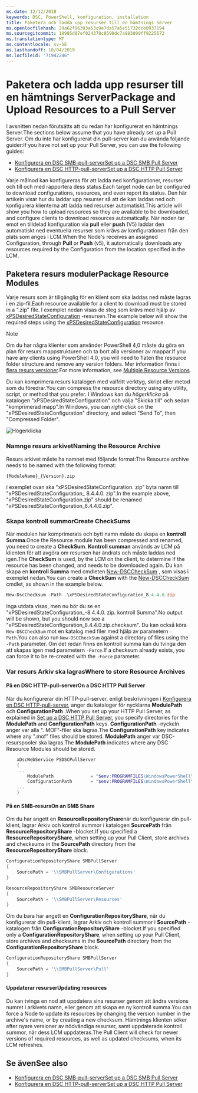 ```yaml
---
ms.date: 12/12/2018
keywords: DSC, PowerShell, konfiguration, installation
title: Paketera och ladda upp resurser till en hämtnings Server
ms.openlocfilehash: 29a62f96393a53c9e7da57a5e51732dcb0937194
ms.sourcegitcommit: 18985d07ef024378c8590dc7a983099ff9225672
ms.translationtype: MT
ms.contentlocale: sv-SE
ms.lasthandoff: 10/04/2019
ms.locfileid: "71942246"
---
```

# <a name="package-and-upload-resources-to-a-pull-server"></a><span data-ttu-id="344dd-103">Paketera och ladda upp resurser till en hämtnings Server</span><span class="sxs-lookup"><span data-stu-id="344dd-103">Package and Upload Resources to a Pull Server</span></span>

<span data-ttu-id="344dd-104">I avsnitten nedan förutsätts att du redan har konfigurerat en hämtnings Server.</span><span class="sxs-lookup"><span data-stu-id="344dd-104">The sections below assume that you have already set up a Pull Server.</span></span> <span data-ttu-id="344dd-105">Om du inte har konfigurerat din pull-server kan du använda följande guider:</span><span class="sxs-lookup"><span data-stu-id="344dd-105">If you have not set up your Pull Server, you can use the following guides:</span></span>

- [<span data-ttu-id="344dd-106">Konfigurera en DSC SMB-pull-server</span><span class="sxs-lookup"><span data-stu-id="344dd-106">Set up a DSC SMB Pull Server</span></span>](pullServerSmb.md)
- [<span data-ttu-id="344dd-107">Konfigurera en DSC HTTP-pull-server</span><span class="sxs-lookup"><span data-stu-id="344dd-107">Set up a DSC HTTP Pull Server</span></span>](pullServer.md)

<span data-ttu-id="344dd-108">Varje målnod kan konfigureras för att ladda ned konfigurationer, resurser och till och med rapportera dess status.</span><span class="sxs-lookup"><span data-stu-id="344dd-108">Each target node can be configured to download configurations, resources, and even report its status.</span></span> <span data-ttu-id="344dd-109">Den här artikeln visar hur du laddar upp resurser så att de kan laddas ned och konfigurera klienterna att ladda ned resurser automatiskt.</span><span class="sxs-lookup"><span data-stu-id="344dd-109">This article will show you how to upload resources so they are available to be downloaded, and configure clients to download resources automatically.</span></span> <span data-ttu-id="344dd-110">När noden tar emot en tilldelad konfiguration via **pull** eller **push** (V5) laddar den automatiskt ned eventuella resurser som krävs av konfigurationen från den plats som anges i LCM.</span><span class="sxs-lookup"><span data-stu-id="344dd-110">When the Node's receives an assigned Configuration, through **Pull** or **Push** (v5), it automatically downloads any resources required by the Configuration from the location specified in the LCM.</span></span>

## <a name="package-resource-modules"></a><span data-ttu-id="344dd-111">Paketera resurs moduler</span><span class="sxs-lookup"><span data-stu-id="344dd-111">Package Resource Modules</span></span>

<span data-ttu-id="344dd-112">Varje resurs som är tillgänglig för en klient som ska laddas ned måste lagras i en zip-fil.</span><span class="sxs-lookup"><span data-stu-id="344dd-112">Each resource available for a client to download must be stored in a ".zip" file.</span></span> <span data-ttu-id="344dd-113">I exemplet nedan visas de steg som krävs med hjälp av [xPSDesiredStateConfiguration](https://www.powershellgallery.com/packages/xPSDesiredStateConfiguration/8.4.0.0) -resursen.</span><span class="sxs-lookup"><span data-stu-id="344dd-113">The example below will show the required steps using the [xPSDesiredStateConfiguration](https://www.powershellgallery.com/packages/xPSDesiredStateConfiguration/8.4.0.0) resource.</span></span>

> [!NOTE]
> <span data-ttu-id="344dd-114">Om du har några klienter som använder PowerShell 4,0 måste du göra en plan för resurs mappstrukturen och ta bort alla versioner av mappar.</span><span class="sxs-lookup"><span data-stu-id="344dd-114">If you have any clients using PowerShell 4.0, you will need to flaten the resource folder structure and remove any version folders.</span></span> <span data-ttu-id="344dd-115">Mer information finns i [flera resurs versioner](../configurations/import-dscresource.md#multiple-resource-versions).</span><span class="sxs-lookup"><span data-stu-id="344dd-115">For more information, see [Multiple Resource Versions](../configurations/import-dscresource.md#multiple-resource-versions).</span></span>

<span data-ttu-id="344dd-116">Du kan komprimera resurs katalogen med valfritt verktyg, skript eller metod som du föredrar.</span><span class="sxs-lookup"><span data-stu-id="344dd-116">You can compress the resource directory using any utility, script, or method that you prefer.</span></span> <span data-ttu-id="344dd-117">I Windows kan du *högerklicka* på katalogen "xPSDesiredStateConfiguration" och välja "Skicka till" och sedan "komprimerad mapp".</span><span class="sxs-lookup"><span data-stu-id="344dd-117">In Windows, you can *right-click* on the "xPSDesiredStateConfiguration" directory, and select "Send To", then "Compressed Folder".</span></span>

![Högerklicka](../media/right-click.gif)

### <a name="naming-the-resource-archive"></a><span data-ttu-id="344dd-119">Namnge resurs arkivet</span><span class="sxs-lookup"><span data-stu-id="344dd-119">Naming the Resource Archive</span></span>

<span data-ttu-id="344dd-120">Resurs arkivet måste ha namnet med följande format:</span><span class="sxs-lookup"><span data-stu-id="344dd-120">The Resource archive needs to be named with the following format:</span></span>

```
{ModuleName}_{Version}.zip
```

<span data-ttu-id="344dd-121">I exemplet ovan ska "xPSDesiredStateConfiguration. zip" byta namn till "xPSDesiredStateConfiguration_ 8.4.4.0. zip".</span><span class="sxs-lookup"><span data-stu-id="344dd-121">In the example above, "xPSDesiredStateConfiguration.zip" should be renamed "xPSDesiredStateConfiguration_8.4.4.0.zip".</span></span>

### <a name="create-checksums"></a><span data-ttu-id="344dd-122">Skapa kontroll summor</span><span class="sxs-lookup"><span data-stu-id="344dd-122">Create CheckSums</span></span>

<span data-ttu-id="344dd-123">När modulen har komprimerats och bytt namn måste du skapa en **kontroll Summa**.</span><span class="sxs-lookup"><span data-stu-id="344dd-123">Once the Resource module has been compressed and renamed, you need to create a **CheckSum**.</span></span>  <span data-ttu-id="344dd-124">**Kontroll summan** används av LCM på klienten för att avgöra om resursen har ändrats och måste laddas ned igen.</span><span class="sxs-lookup"><span data-stu-id="344dd-124">The **CheckSum** is used, by the LCM on the client, to determine if the resource has been changed, and needs to be downloaded again.</span></span> <span data-ttu-id="344dd-125">Du kan skapa en **kontroll Summa** med cmdleten [New-DSCCheckSum](/powershell/module/PSDesiredStateConfiguration/New-DSCCheckSum) , som visas i exemplet nedan.</span><span class="sxs-lookup"><span data-stu-id="344dd-125">You can create a **CheckSum** with the [New-DSCCheckSum](/powershell/module/PSDesiredStateConfiguration/New-DSCCheckSum) cmdlet, as shown in the example below.</span></span>

```powershell
New-DscChecksum -Path .\xPSDesiredStateConfiguration_8.4.4.0.zip
```

<span data-ttu-id="344dd-126">Inga utdata visas, men nu bör du se en "xPSDesiredStateConfiguration_-8.4.4.0. zip. kontroll Summa".</span><span class="sxs-lookup"><span data-stu-id="344dd-126">No output will be shown, but you should now see a "xPSDesiredStateConfiguration_8.4.4.0.zip.checksum".</span></span> <span data-ttu-id="344dd-127">Du kan också köra `New-DSCCheckSum` mot en katalog med filer med hjälp av parametern `-Path`.</span><span class="sxs-lookup"><span data-stu-id="344dd-127">You can also run `New-DSCCheckSum` against a directory of files using the `-Path` parameter.</span></span> <span data-ttu-id="344dd-128">Om det redan finns en kontroll summa kan du tvinga den att skapas igen med parametern `-Force`.</span><span class="sxs-lookup"><span data-stu-id="344dd-128">If a checksum already exists, you can force it to be re-created with the `-Force` parameter.</span></span>

### <a name="where-to-store-resource-archives"></a><span data-ttu-id="344dd-129">Var resurs Arkiv ska lagras</span><span class="sxs-lookup"><span data-stu-id="344dd-129">Where to store Resource Archives</span></span>

#### <a name="on-a-dsc-http-pull-server"></a><span data-ttu-id="344dd-130">På en DSC HTTP-pull-server</span><span class="sxs-lookup"><span data-stu-id="344dd-130">On a DSC HTTP Pull Server</span></span>

<span data-ttu-id="344dd-131">När du konfigurerar din HTTP-pull-server, enligt beskrivningen i [Konfigurera en DSC HTTP-pull-server](pullServer.md), anger du kataloger för nycklarna **ModulePath** och **ConfigurationPath** .</span><span class="sxs-lookup"><span data-stu-id="344dd-131">When you set up your HTTP Pull Server, as explained in [Set up a DSC HTTP Pull Server](pullServer.md), you specify directories for the **ModulePath** and **ConfigurationPath** keys.</span></span> <span data-ttu-id="344dd-132">**ConfigurationPath** -nyckeln anger var alla ". MOF"-filer ska lagras.</span><span class="sxs-lookup"><span data-stu-id="344dd-132">The **ConfigurationPath** key indicates where any ".mof" files should be stored.</span></span> <span data-ttu-id="344dd-133">**ModulePath** anger var DSC-resurspooler ska lagras.</span><span class="sxs-lookup"><span data-stu-id="344dd-133">The **ModulePath** indicates where any DSC Resource Modules should be stored.</span></span>

```powershell
    xDscWebService PSDSCPullServer
    {
    ...
        ModulePath              = "$env:PROGRAMFILES\WindowsPowerShell\DscService\Modules"
        ConfigurationPath       = "$env:PROGRAMFILES\WindowsPowerShell\DscService\Configuration"
    ...
    }

```

#### <a name="on-an-smb-share"></a><span data-ttu-id="344dd-134">På en SMB-resurs</span><span class="sxs-lookup"><span data-stu-id="344dd-134">On an SMB Share</span></span>

<span data-ttu-id="344dd-135">Om du har angett en **ResourceRepositoryShare**när du konfigurerar din pull-klient, lagrar Arkiv och kontroll summor i katalogen **SourcePath** från **ResourceRepositoryShare** -blocket.</span><span class="sxs-lookup"><span data-stu-id="344dd-135">If you specified a **ResourceRepositoryShare**, when setting up your Pull Client, store archives and checksums in the **SourcePath** directory from the **ResourceRepositoryShare** block.</span></span>

```powershell
ConfigurationRepositoryShare SMBPullServer
{
    SourcePath = '\\SMBPullServer\Configurations'
}

ResourceRepositoryShare SMBResourceServer
{
    SourcePath = '\\SMBPullServer\Resources'
}
```

<span data-ttu-id="344dd-136">Om du bara har angett en **ConfigurationRepositoryShare**, när du konfigurerar din pull-klient, lagrar Arkiv och kontroll summor i **SourcePath** -katalogen från **ConfigurationRepositoryShare** -blocket.</span><span class="sxs-lookup"><span data-stu-id="344dd-136">If you specified only a **ConfigurationRepositoryShare**, when setting up your Pull Client, store archives and checksums in the **SourcePath** directory from the **ConfigurationRepositoryShare** block.</span></span>

```powershell
ConfigurationRepositoryShare SMBPullServer
{
    SourcePath = '\\SMBPullServer\Pull'
}
```

#### <a name="updating-resources"></a><span data-ttu-id="344dd-137">Uppdaterar resurser</span><span class="sxs-lookup"><span data-stu-id="344dd-137">Updating resources</span></span>

<span data-ttu-id="344dd-138">Du kan tvinga en nod att uppdatera sina resurser genom att ändra versions numret i arkivets namn, eller genom att skapa en ny kontroll summa.</span><span class="sxs-lookup"><span data-stu-id="344dd-138">You can force a Node to update its resources by changing the version number in the archive's name, or by creating a new checksum.</span></span> <span data-ttu-id="344dd-139">Hämtnings klienten söker efter nyare versioner av nödvändiga resurser, samt uppdaterade kontroll summor, när dess LCM uppdateras.</span><span class="sxs-lookup"><span data-stu-id="344dd-139">The Pull Client will check for newer versions of required resources, as well as updated checksums, when its LCM refreshes.</span></span>

## <a name="see-also"></a><span data-ttu-id="344dd-140">Se även</span><span class="sxs-lookup"><span data-stu-id="344dd-140">See also</span></span>

- [<span data-ttu-id="344dd-141">Konfigurera en DSC SMB-pull-server</span><span class="sxs-lookup"><span data-stu-id="344dd-141">Set up a DSC SMB Pull Server</span></span>](pullServerSmb.md)
- [<span data-ttu-id="344dd-142">Konfigurera en DSC HTTP-pull-server</span><span class="sxs-lookup"><span data-stu-id="344dd-142">Set up a DSC HTTP Pull Server</span></span>](pullServer.md)
